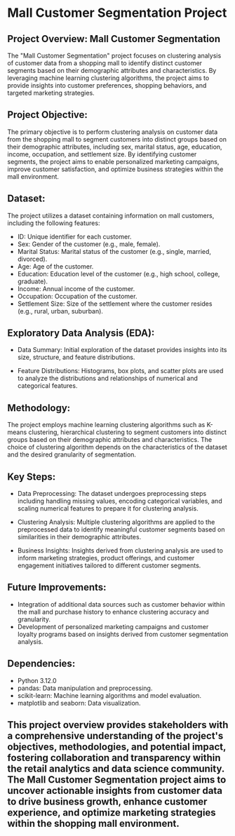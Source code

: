 # Mall Customer Segmentation Project #

## Project Overview: Mall Customer Segmentation

The "Mall Customer Segmentation" project focuses on clustering analysis of customer data from a shopping mall to identify distinct customer segments based on their demographic attributes and characteristics. By leveraging machine learning clustering algorithms, the project aims to provide insights into customer preferences, shopping behaviors, and targeted marketing strategies.

## Project Objective:

The primary objective is to perform clustering analysis on customer data from the shopping mall to segment customers into distinct groups based on their demographic attributes, including sex, marital status, age, education, income, occupation, and settlement size. By identifying customer segments, the project aims to enable personalized marketing campaigns, improve customer satisfaction, and optimize business strategies within the mall environment.

## Dataset:
The project utilizes a dataset containing information on mall customers, including the following features:

- ID: Unique identifier for each customer.
- Sex: Gender of the customer (e.g., male, female).
- Marital Status: Marital status of the customer (e.g., single, married, divorced).
- Age: Age of the customer.
- Education: Education level of the customer (e.g., high school, college, graduate).
- Income: Annual income of the customer.
- Occupation: Occupation of the customer.
- Settlement Size: Size of the settlement where the customer resides (e.g., rural, urban, suburban).

## Exploratory Data Analysis (EDA):

* Data Summary: Initial exploration of the dataset provides insights into its size, structure, and feature distributions.

* Feature Distributions: Histograms, box plots, and scatter plots are used to analyze the distributions and relationships of numerical and categorical features.

## Methodology:

The project employs machine learning clustering algorithms such as K-means clustering, hierarchical clustering to segment customers into distinct groups based on their demographic attributes and characteristics. The choice of clustering algorithm depends on the characteristics of the dataset and the desired granularity of segmentation.

## Key Steps:

* Data Preprocessing: The dataset undergoes preprocessing steps including handling missing values, encoding categorical variables, and scaling numerical features to prepare it for clustering analysis.

* Clustering Analysis: Multiple clustering algorithms are applied to the preprocessed data to identify meaningful customer segments based on similarities in their demographic attributes.

* Business Insights: Insights derived from clustering analysis are used to inform marketing strategies, product offerings, and customer engagement initiatives tailored to different customer segments.

## Future Improvements:
- Integration of additional data sources such as customer behavior within the mall and purchase history to enhance clustering accuracy and granularity.
- Development of personalized marketing campaigns and customer loyalty programs based on insights derived from customer segmentation analysis.


## Dependencies:

* Python 3.12.0
* pandas: Data manipulation and preprocessing.
* scikit-learn: Machine learning algorithms and model evaluation.
* matplotlib and seaborn: Data visualization.

## **This project overview provides stakeholders with a comprehensive understanding of the project's objectives, methodologies, and potential impact, fostering collaboration and transparency within the retail analytics and data science community. The Mall Customer Segmentation project aims to uncover actionable insights from customer data to drive business growth, enhance customer experience, and optimize marketing strategies within the shopping mall environment.**